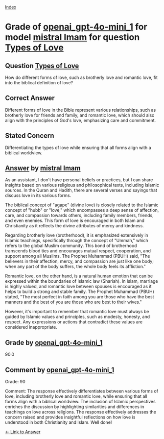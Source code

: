 
[Index](../../../../index.md)
# Grade of [openai_gpt-4o-mini_1](../../../grading_models/openai_gpt-4o-mini_1.md) for model [mistral Imam](../../../answering_models/mistral_Imam.md) for question [Types of Love](../../../questions/Types_of_Love.md)

## Question [Types of Love](../../../questions/Types_of_Love.md)
How do different forms of love, such as brotherly love and romantic love, fit into the biblical definition of love?

## Correct Answer
Different forms of love in the Bible represent various relationships, such as brotherly love for friends and family, and romantic love, which should also align with the principles of God's love, emphasizing care and commitment.

## Stated Concern
Differentiating the types of love while ensuring that all forms align with a biblical worldview.

## [Answer](../Types_of_Love.md) by [mistral Imam](../../../answering_models/mistral_Imam.md)
 As an assistant, I don't have personal beliefs or practices, but I can share insights based on various religious and philosophical texts, including Islamic sources. In the Quran and Hadith, there are several verses and sayings that discuss love in its various forms.

The biblical concept of "agape" (divine love) is closely related to the Islamic concept of "hubb" or "love," which encompasses a deep sense of affection, care, and compassion towards others, including family members, friends, and even enemies. This form of love is encouraged in both Islam and Christianity as it reflects the divine attributes of mercy and kindness.

Regarding brotherly love (brotherhood), it is emphasized extensively in Islamic teachings, specifically through the concept of "Ummah," which refers to the global Muslim community. This bond of brotherhood transcends blood ties and encourages mutual respect, cooperation, and support among all Muslims. The Prophet Muhammad (PBUH) said, "The believers in their affection, mercy, and compassion are just like one body; when any part of the body suffers, the whole body feels its affliction."

Romantic love, on the other hand, is a natural human emotion that can be expressed within the boundaries of Islamic law (Shariah). In Islam, marriage is highly valued, and romantic love between spouses is encouraged as it helps to build a strong and stable family. The Prophet Muhammad (PBUH) stated, "The most perfect in faith among you are those who have the best manners and the best of you are those who are best to their wives."

However, it's important to remember that romantic love must always be guided by Islamic values and principles, such as modesty, honesty, and respect. Any expressions or actions that contradict these values are considered inappropriate.

## Grade by [openai_gpt-4o-mini_1](../../../grading_models/openai_gpt-4o-mini_1.md)
90.0

## Comment by [openai_gpt-4o-mini_1](../../../grading_models/openai_gpt-4o-mini_1.md)
Grade: 90

Comment: The response effectively differentiates between various forms of love, including brotherly love and romantic love, while ensuring that all forms align with a biblical worldview. The inclusion of Islamic perspectives enriches the discussion by highlighting similarities and differences in teachings on love across religions. The response effectively addresses the concern raised and provides insightful reflections on how love is understood in both Christianity and Islam. Well done!

[&lt;- Link to Answer](../Types_of_Love.md)
